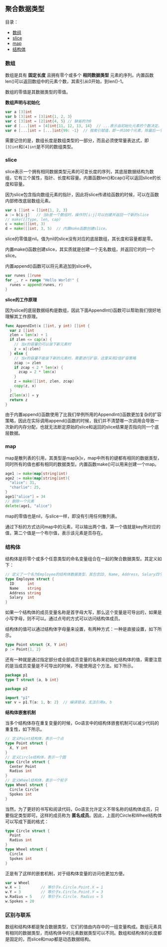 ## 聚合数据类型

目录：

  * [数组](#数组)
  * [slice](#slice)
  * [map](#map)
  * [结构体](#结构体)

### 数组

数组是具有 **固定长度** 且拥有零个或多个 **相同数据类型** 元素的序列。内置函数len()可以返回数组中的元素个数，其索引从0开始，到len()-1。

数组的零值是其数据类型的零值。

**数组声明与初始化**

```go
var a [3]int
var b [3]int = [3]int{1, 2, 3}
var c [3]int = [2]int{4, 5} // 缺省的为0
var d [...]int = [4]int{11, 12, 13, 14}  // ...表示由初始化元素的个数决定，本例中为4
var e [...]int = [...]int{99: -1}  // 按索引赋值，即一共100个元素，除最后一个元素为-1外，其他元素均为0
```

需要记住的是，数组长度是数组类型的一部分，而且必须使常量表达式，即`[3]int`和`[4]int`是不同的数组类型。

### slice

slice表示一个拥有相同数据类型元素的可变长度的序列，其底层数据结构为数组，它有三个属性，指针、长度和容量。内置函数len()和cap()可以返回slice的长度和容量。

因为slice包含指向数组元素的指针，因此将slice传递给函数的时候，可以在函数内部修改底层数组元素。

```go
var s []int = []int{1, 2, 3}
a := b[i:j]   // 当b是一个数组时，操作符[i:j]可以创建并返回一个新的slice
// make([]Type, len, cap)
c = make([]int, 3)
d = make([]int, 3, 5)  // 内置make函数创建slice。
```

slice的零值是nil。值为nil的slice没有对应的底层数组，其长度和容量都是零。

内置make()函数创建slice，其实质就是创建一个无名数组，并返回它的的一个slice。

内置append()函数可以将元素追加到slice中。

```go
var runes []rune
for _, r = range "Hello World!" {
  runes = append(runes, r)
}
```

**slice的工作原理**

因为slice的底层数据结构是数组，因此下面AppendInt()函数可以帮助我们很好地理解其工作原理。

```go
func AppendInt(x []int, y int) []int {
  var z []int
  zlen = len(x) + 1
  if zlen <= cap(x) {
    // 当x的容量仍可以装下新元素时
    z = x[:zlen]
  } else {
    // 当x的容量不能装下新的元素时，需要进行扩容，这里采用2倍扩容策略
    zcap := zlen
    if zcap < 2 * len(x) {
      zcap = 2 * len(x)
    }
    z = make([]int, zlen, zcap)
    copy(z, x)
  }
  z[len(x)] = y
  return z
}
```

由于内置append()函数使用了比我们举例所用的AppendInt()函数更加复杂的扩容策略，因此在实际调用append()函数的时候，我们并不清楚哪一次调用会导致一次新的内存分配，也就无法断定原始的slice和返回的slice结果是否指向同一个底层数据。

### map

map是散列表的引用，其类型是map[k]v，map中所有的键都有相同的数据类型，同时所有的值也都有相同的数据类型。内置函数make()可以用来创建一个map。

```go
age1 := make(map[string]int)
age2 := make(map[string]int){
  "alice": 31,
  "charlie": 25,
}
age1["alice"] = 34
// 删除一个元素
delete(age1, "alice")
```

map的零值也是nil，与slice一样，即没有引用任何散列表。

通过下标的方式访问map中的元素，可以输出两个值，第一个值就是key所对应的值，第二个值是一个布尔值，表示该元素是否存在。

### 结构体

结构体是将零个或多个任意类型的命名变量组合在一起的聚合数据类型。其定义如下：

```go
// 定义了一个名为Employee的结构体数据类型，其包含ID, Name, Address, Salary四个成员
type Employee struct {
  ID      int
  Name    string
  Address string
  Salary  int
}
```

如果一个结构体的成员变量名称是首字母大写，那么这个变量是可导出的，如果是小写字母，则不可以。通过点号的方式可以访问结构体成员。

结构体的值可以通过结构体字母量来设置，有两种方式：一种是直接设置，如下所示。

```go
type Point struct {X, Y int}
p := Point{1, 2}
```

还有一种就是通过指定部分或全部成员变量的名称来初始化结构体的值，需要注意的是当成员变量是不可导出的时候，不能使用这个方法。如下所示。

```go
package p1
type T struct {a, b int}

package p2

import "p1"
var v = p1.T{a: 1, b: 2}  // 编译错误，无法引用a, b
```

**结构体嵌套机制**

当多个结构体存在重复变量的时候，Go语言中的结构体嵌套机制可以减少代码的重复性，如下所示。

```go
// 定义Point结构体，表示一个点
type Point struct {
  X, Y int
}
// 定义Circle结构体，表示一个圆
type Circle struct {
  Center Point
  Radius int
}
// 定义Wheel结构体，表示一个轮子
type Wheel struct {
  Circle Circle
  Spokes int
}
```

当然，为了更好的书写和阅读代码，Go语言允许定义不带名称的结构体成员，只要指定类型即可。这样的成员称为 **匿名成员**。因此，上面的Circle和Wheel结构体可以写成下面的格式：

```go
type Circle struct {
  Point
  Radius int
}
type Wheel struct {
  Circle
  Spokes int
}
```

正是有了这样的嵌套机制，对于结构体变量的访问也更加方便。

```go
var w Wheel
w.X = 1         // 等价于x.Circle.Point.X = 1
w.Y = 3         // 等价于x.Circle.Point.Y = 3
w.Radius = 5    // 等价于x.Circle. Radius = 5
w.Spokes = 20
```

### 区别与联系

数组和结构体都是聚合数据类型，它们的值由内存中的一组变量构成。数组元素具有相同的数据类型，而结构体中的元素数据类型可以不同。数组和结构体的长度都是固定的，而slice和map都是动态数据结构。
